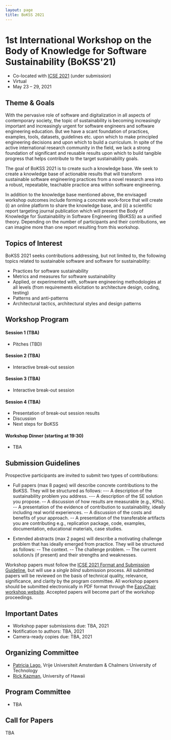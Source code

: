 ```yaml
---
layout: page
title: BoKSS 2021
---
```


# 1st International Workshop on the Body of Knowledge for Software Sustainability (BoKSS'21) 

- Co-located with [ICSE 2021](https://conf.researchr.org/home/icse-2021) (under submission)
- Virtual 
- May 23 – 29, 2021

## Theme & Goals

With the pervasive role of software and digitalization in all aspects of contemporary society, the topic of sustainability is becoming increasingly important and increasingly urgent for software engineers and software engineering education. But we have a scant foundation of practices, examples, tools, datasets, guidelines etc. upon which to make principled engineering decisions and upon which to build a curriculum. In spite of the active international research community in the field, we lack a strong foundation of significant and reusable results upon which to build tangible progress that helps contribute to the target sustainability goals.

The goal of BoKSS 2021 is to create such a knowledge base. We seek to create a knowledge base of actionable results that will transform sustainable software engineering practices from a novel research area into a robust, repeatable, teachable practice area within software engineering.

In addition to the knowledge base mentioned above, the envisaged workshop outcomes include forming a concrete work-force that will create (i) an online platform to share the knowledge base, and (ii) a scientific report targeting journal publication which will present the Body of Knowledge for Sustainability in Software Engineering (BoKSS) as a unified theory. Depending on the number of participants and their contributions, we can imagine more than one report resulting from this workshop.

## Topics of Interest

BoKSS 2021 seeks contributions addressing, but not limited to, the following
topics related to sustainable software and software for sustainability:
- Practices for software sustainability
- Metrics and measures for software sustainability
- Applied, or experimented with, software engineering methodologies at all levels (from requirements elicitation to architecture design, coding, testing)
- Patterns and anti-patterns
- Architectural tactics, architectural styles and design patterns

## Workshop Program 

#### Session 1 (TBA)
- Pitches (TBD)

#### Session 2 (TBA)
- Interactive break-out session

#### Session 3 (TBA)
- Interactive break-out session

#### Session 4 (TBA)
- Presentation of break-out session results
- Discussion
- Next steps for BoKSS

#### Workshop Dinner (starting at 19:30)
- TBA

## Submission Guidelines 

Prospective participants are invited to submit two types of contributions:
- Full papers (max 8 pages) will describe concrete contributions to the BoKSS. They will be structured as follows:
--- A description of the sustainability problem you address.
--- A description of the SE solution you propose.
-- A discussion of how results are measurable (e.g., KPIs).
-- A presentation of the evidence of contribution to sustainability, ideally including real world experiences.
-- A discussion of the costs and benefits of your approach.
-- A presentation of the transferable artifacts you are contributing e.g., replication package, code, examples, documentation, educational materials, case studies.

- Extended abstracts (max 2 pages) will describe a motivating challenge problem that has ideally emerged from practice. They will be structured as follows:
-- The context.
-- The challenge problem.
-- The current solution/s (if present) and their strengths and weaknesses.

Workshop papers must follow the [ICSE 2021 Format and Submission Guideline](https://conf.researchr.org/track/icse-2021/icse-2021-papers#Call-for-Papers), but will use a *single blind* submission process. All submitted papers will be reviewed on the basis of technical quality, relevance, significance, and clarity by the program committee. All workshop papers should be submitted electronically in PDF format through the [EasyChair workshop website](https://easychair.org/conferences/?conf=bokss2021). Accepted papers will become part of the workshop proceedings.

## Important Dates 
- Workshop paper submissions due: TBA, 2021
- Notification to authors: TBA, 2021
- Camera-ready copies due: TBA, 2021

## Organizing Committee 
- [Patricia Lago](http://patricialago.nl), Vrije Universiteit Amsterdam & Chalmers University of Technology
- [Rick Kazman](https://shidler.hawaii.edu/itm/directory/rick-kazman), University of Hawaii

## Program Committee

- TBA

## Call for Papers 

TBA
